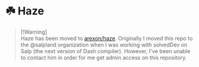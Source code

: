 # ☘️ Haze

> [!Warning]\
> Haze has been moved to [arexon/haze](https://github.com/arexon/haze). Originally I moved this repo to the @salpland organization when I was working with solvedDev on Salp (the next version of Dash compiler). However, I've been unable to contact him in order for me get admin access on this repository.
